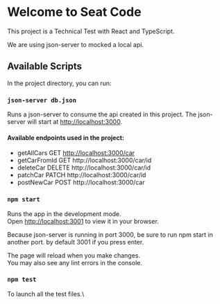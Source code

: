 # Welcome to Seat Code

This project is a Technical Test with React and TypeScript.

We are using json-server to mocked a local api.

## Available Scripts

In the project directory, you can run:

### `json-server db.json`

Runs a json-server to consume the api created in this project.
The json-server will start at [http://localhost:3000](http://localhost:3000).

#### Available endpoints used in the project:

- getAllCars GET [http://localhost:3000/car](http://localhost:3000/car)
- getCarFromId GET http://localhost:3000/car/id
- deleteCar DELETE http://localhost:3000/car/id
- patchCar PATCH http://localhost:3000/car/id
- postNewCar POST http://localhost:3000/car

### `npm start`

Runs the app in the development mode.\
Open [http://localhost:3001](http://localhost:3001) to view it in your browser.

Because json-server is running in port 3000, be sure to run npm start in another port. by default 3001 if you press enter.

The page will reload when you make changes.\
You may also see any lint errors in the console.

### `npm test`

To launch all the test files.\

